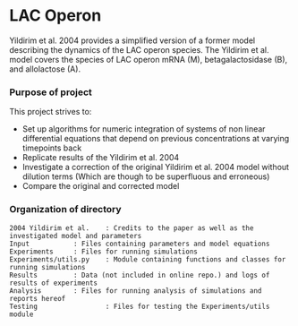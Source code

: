 # LAC Operon

Yildirim et al. 2004 provides a simplified version of a former model describing the dynamics of the LAC operon species.
The Yildirim et al. model covers the species of LAC operon mRNA (M), betagalactosidase (B), and allolactose (A). 


### Purpose of project

This project strives to:

-  Set up algorithms for numeric integration of systems of non linear differential equations that depend on previous concentrations at varying timepoints back
-  Replicate results of the Yildirim et al. 2004
-  Investigate a correction of the original Yildirim et al. 2004 model without dilution terms (Which are though to be superfluous and erroneous)
-  Compare the original and corrected model


### Organization of directory

	2004 Yildirim et al.	: Credits to the paper as well as the investigated model and parameters
	Input			: Files containing parameters and model equations
	Experiments		: Files for running simulations
	Experiments/utils.py 	: Module containing functions and classes for running simulations
	Results			: Data (not included in online repo.) and logs of results of experiments
	Analysis		: Files for running analysis of simulations and reports hereof
	Testing                 : Files for testing the Experiments/utils module	

